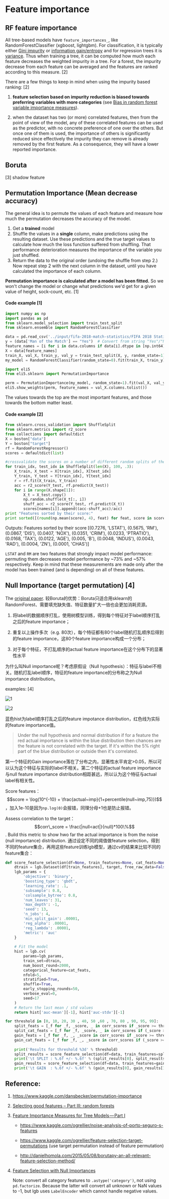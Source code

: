 # Feature importance

## RF feature importance

All tree-based models have `feature_importances_`, like RandomForestClassifier (xgboost, lightgbm). For classification, it is typically either [Gini impurity](http://en.wikipedia.org/wiki/Decision_tree_learning#Gini_impurity) or [information gain/entropy](http://en.wikipedia.org/wiki/Information_gain_in_decision_trees) and for regression trees it is [variance](http://en.wikipedia.org/wiki/Variance). Thus when training a tree, it can be computed how much each feature decreases the weighted impurity in a tree. For a forest, the impurity decrease from each feature can be averaged and the features are ranked according to this measure. [2]

There are a few things to keep in mind when using the impurity based ranking:  [2]

1. **feature selection based on impurity reduction is biased towards preferring variables with more categories** (see [Bias in random forest variable importance measures](http://link.springer.com/article/10.1186%2F1471-2105-8-25)). 

2.  when the dataset has two (or more) correlated features, then from the point of view of the model, any of these correlated features can be used as the predictor, with no concrete preference of one over the others. But once one of them is used, the importance of others is significantly reduced since effectively the impurity they can remove is already removed by the first feature. As a consequence, they will have a lower reported importance. 



## Boruta

[3]  shadow feature



## Permutation Importance (Mean decrease accuracy)

The general idea is to permute the values of each feature and measure how much the permutation decreases the accuracy of the model.

1. Get a **trained** model
2. Shuffle the values in a **single** column, make predictions using the resulting dataset. Use these predictions and the true target values to calculate how much the loss function suffered from shuffling. That performance deterioration measures the importance of the variable you just shuffled.
3. Return the data to the original order (undoing the shuffle from step 2.) Now repeat step 2 with the next column in the dataset, until you have calculated the importance of each column.

**Permutation importance is calculated after a model has been fitted.** So we won't change the model or change what predictions we'd get for a given value of height, sock-count, etc. [1]

#### Code example [1]

```python
import numpy as np
import pandas as pd
from sklearn.model_selection import train_test_split
from sklearn.ensemble import RandomForestClassifier

data = pd.read_csv('../input/fifa-2018-match-statistics/FIFA 2018 Statistics.csv')
y = (data['Man of the Match'] == "Yes")  # Convert from string "Yes"/"No" to binary
feature_names = [i for i in data.columns if data[i].dtype in [np.int64]]
X = data[feature_names]
train_X, val_X, train_y, val_y = train_test_split(X, y, random_state=1)
my_model = RandomForestClassifier(random_state=0).fit(train_X, train_y)

import eli5
from eli5.sklearn import PermutationImportance

perm = PermutationImportance(my_model, random_state=1).fit(val_X, val_y)
eli5.show_weights(perm, feature_names = val_X.columns.tolist())
```

The values towards the top are the most important features, and those towards the bottom matter least.

#### Code example [2]

```python
from sklearn.cross_validation import ShuffleSplit
from sklearn.metrics import r2_score
from collections import defaultdict
X = boston["data"]
Y = boston["target"]
rf = RandomForestRegressor()
scores = defaultdict(list)

#crossvalidate the scores on a number of different random splits of the data
for train_idx, test_idx in ShuffleSplit(len(X), 100, .3):
    X_train, X_test = X[train_idx], X[test_idx]
    Y_train, Y_test = Y[train_idx], Y[test_idx]
    r = rf.fit(X_train, Y_train)
    acc = r2_score(Y_test, rf.predict(X_test))
    for i in range(X.shape[1]):
        X_t = X_test.copy()
        np.random.shuffle(X_t[:, i])
        shuff_acc = r2_score(Y_test, rf.predict(X_t))
        scores[names[i]].append((acc-shuff_acc)/acc)
print "Features sorted by their score:"
print sorted([(round(np.mean(score), 4), feat) for feat, score in scores.items()], reverse=True)
```

Outputs: Features sorted by their score
[(0.7276, 'LSTAT'), (0.5675, 'RM'), (0.0867, 'DIS'), (0.0407, 'NOX'), (0.0351, 'CRIM'), (0.0233, 'PTRATIO'), (0.0168, 'TAX'), (0.0122, 'AGE'), (0.005, 'B'), (0.0048, 'INDUS'), (0.0043, 'RAD'), (0.0004, 'ZN'), (0.0001, 'CHAS')]

`LSTAT` and `RM` are two features that strongly impact model performance: permuting them decreases model performance by ~73% and ~57% respectively. Keep in mind that these measurements are made only after the model has been trained (and is depending) on all of these features. 



## Null Importance (target permutation) [4]

The [original paper](<https://academic.oup.com/bioinformatics/article/26/10/1340/193348>). 较Boruta的优势：Boruta只适合用sklearn的RandomForest、需要填充缺失值、特征数量扩大一倍也会更加消耗资源。

1. 将label的数据顺序打乱，使用树模型训练，得到每个特征对于label顺序打乱之后的feature importance；

2. 重复以上操作多次（e.g. 80次），每个特征都有80个label随机打乱顺序后得到的feature importance，这80个feature importance构成一个分布；
3. 对于每个特征，不打乱顺序的actual feature importance在这个分布下的显著性水平

为什么叫Null importance呢？考虑原假设（Null hypothesis）：特征与label不相关。随机打乱label顺序，特征的feature importance的分布称之为Null importance distribution。

examples: [4]

![1](https://www.kaggleusercontent.com/kf/4065111/eyJhbGciOiJkaXIiLCJlbmMiOiJBMTI4Q0JDLUhTMjU2In0..1rxhm_IaEkkmRrXju0mIUA.eLWISm6ZTaq6XGscOq4aX9YtYP8LWXb0AUeb9oJJckKKYBuPZL-epkXonVD6V78abGSwYW0XOXzsgb70ns_nwR-gGyT1Jfek77FhoHkq4wCNF39aezzYX-QFsJhd4AWlA_X_6zazpJjLXJS3OKo_kixQzt-1VeDw6n7G8xcAtFs.5FPxMnhW2ZwP6LCHjf8bNg/__results___files/__results___15_0.png)

![2](https://www.kaggleusercontent.com/kf/4065111/eyJhbGciOiJkaXIiLCJlbmMiOiJBMTI4Q0JDLUhTMjU2In0..1rxhm_IaEkkmRrXju0mIUA.eLWISm6ZTaq6XGscOq4aX9YtYP8LWXb0AUeb9oJJckKKYBuPZL-epkXonVD6V78abGSwYW0XOXzsgb70ns_nwR-gGyT1Jfek77FhoHkq4wCNF39aezzYX-QFsJhd4AWlA_X_6zazpJjLXJS3OKo_kixQzt-1VeDw6n7G8xcAtFs.5FPxMnhW2ZwP6LCHjf8bNg/__results___files/__results___16_0.png)

蓝色hist为label顺序打乱之后的feature impotance distribution，红色线为实际的feature importance值。

> Under the null hypothesis and normal distribution if for a feature the red actual importance is within the blue distribution then chances are the feature is not correlated with the target. If it's within the 5% right part of the blue distribution or outside then it's correlated.

第一个特征的Gain importance落在了分布之内，显著性水平肯定>0.05，所以可以认为这个特征与实际的label不相关。第二个特征的actual feature importance与null feature importance distribution相距甚远，所以认为这个特征与actual label有相关性。

Score features：$$score = \log(10^{-10} + \frac{actual~imp}{1+percentile(null~imp,75)})$$，加入1e-10是因为`np.log(0)`会报错，同理分母+1也是防止报错。

Assess correlation to the target：$$corr\_score = \frac{|null<act|}{null}*100\%$$. Build this metric to show hwo far the actual importance is from the noise (null importance) distribution. 通过设定不同的阈值做feature selection，得到不同的feature集合，再用这些feature训练lgb模型，通过cv的结果来比较不同的feature集合：

```python
def score_feature_selection(df=None, train_features=None, cat_feats=None, target=None):
    dtrain = lgb.Dataset(df[train_features], target, free_raw_data=False, silent=True)
    lgb_params = {
        'objective': 'binary',
        'boosting_type': 'gbdt',
        'learning_rate': .1,
        'subsample': 0.8,
        'colsample_bytree': 0.8,
        'num_leaves': 31,
        'max_depth': -1,
        'seed': 13,
        'n_jobs': 4,
        'min_split_gain': .00001,
        'reg_alpha': .00001,
        'reg_lambda': .00001,
        'metric': 'auc'
    }
    
    # Fit the model
    hist = lgb.cv(
        params=lgb_params, 
        train_set=dtrain, 
        num_boost_round=2000,
        categorical_feature=cat_feats,
        nfold=5,
        stratified=True,
        shuffle=True,
        early_stopping_rounds=50,
        verbose_eval=0,
        seed=17
    )
    # Return the last mean / std values 
    return hist['auc-mean'][-1], hist['auc-stdv'][-1]

for threshold in [0, 10, 20, 30 , 40, 50 ,60 , 70, 80 , 90, 95, 99]:
    split_feats = [_f for _f, _score, _ in corr_scores if _score >= threshold]
    split_cat_feats = [_f for _f, _score, _ in corr_scores if (_score >= threshold) & (_f in categorical_feats)]
    gain_feats = [_f for _f, _, _score in corr_scores if _score >= threshold]
    gain_cat_feats = [_f for _f, _, _score in corr_scores if (_score >= threshold) & (_f in categorical_feats)]
                                                                                             
    print('Results for threshold %3d' % threshold)
    split_results = score_feature_selection(df=data, train_features=split_feats, cat_feats=split_cat_feats, target=data['TARGET'])
    print('\t SPLIT : %.6f +/- %.6f' % (split_results[0], split_results[1]))
    gain_results = score_feature_selection(df=data, train_features=gain_feats, cat_feats=gain_cat_feats, target=data['TARGET'])
    print('\t GAIN  : %.6f +/- %.6f' % (gain_results[0], gain_results[1]))
```



## Reference:

1. https://www.kaggle.com/dansbecker/permutation-importance

2. [Selecting good features – Part III: random forests](https://blog.datadive.net/selecting-good-features-part-iii-random-forests/)

3. [Feature Importance Measures for Tree Models — Part I](https://medium.com/the-artificial-impostor/feature-importance-measures-for-tree-models-part-i-47f187c1a2c3)

   - https://www.kaggle.com/ogrellier/noise-analysis-of-porto-seguro-s-features

   - https://www.kaggle.com/ogrellier/feature-selection-target-permutations (use target permutation instead of feature permutation)

   - http://danielhomola.com/2015/05/08/borutapy-an-all-relevant-feature-selection-method/


4. [Feature Selection with Null Importances](<https://www.kaggle.com/ogrellier/feature-selection-with-null-importances>)

   Note: convert all category features to `.astype('category')`, not using `pd.factorize`. Because the latter will convert all unknown or NaN values to -1, but lgb uses `LabelEncoder` which cannot handle negative values.
